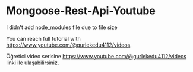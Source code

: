 # Mongoose-Rest-Api-Youtube
I didn't add node_modules file due to file size

You can reach full tutorial with https://www.youtube.com/@gurlekedu4112/videos.










Öğretici video serisine https://www.youtube.com/@gurlekedu4112/videos linki ile ulaşabilirsiniz.
